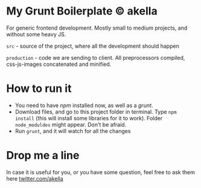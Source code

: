 My Grunt Boilerplate &copy; akella
=============
For generic frontend development. Mostly small to medium projects, and without some heavy JS.


`src` - source of the project, where all the development should happen

`production` - code we are sending to client. All preprocessors compiled, css-js-images concatenated and minified.

How to run it
=============
 - You need to have _npm_ installed now, as well as a _grunt_.
 - Download files, and go to this project folder in terminal. Type `npm install` (this will install some libraries for it to work). Folder `node_moduldes` might appear. Don't be afraid.
 - Run `grunt`, and it will watch for all the changes


Drop me a line
=============
In case it is useful for you, or you have some question, feel free to ask them here [twitter.com/akella](http://twitter.com/akella)
